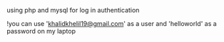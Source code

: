 using php and mysql for log in authentication

!you can use 'khalidkhelil19@gmail.com' as a user and 'helloworld' as a password on my laptop

